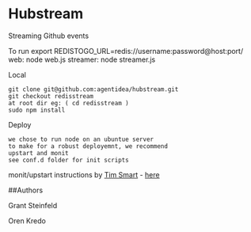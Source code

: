 Hubstream
===========

Streaming Github events

To run
    export REDISTOGO_URL=redis://username:password@host:port/
    web: node web.js
    streamer: node streamer.js

Local

    git clone git@github.com:agentidea/hubstream.git
    git checkout redisstream
    at root dir eg: ( cd redisstream )
    sudo npm install
    

Deploy

    we chose to run node on an ubuntue server 
    to make for a robust deployemnt, we recommend
    upstart and monit
    see conf.d folder for init scripts 
    
monit/upstart instructions by 
[Tim Smart](https://github.com/Tim-Smart) - [here](http://howtonode.org/deploying-node-upstart-monit)

##Authors

Grant Steinfeld

Oren Kredo
